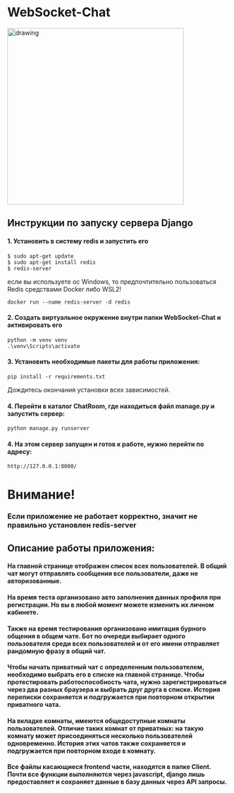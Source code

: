 # WebSocket-Chat
<img src="https://st.depositphotos.com/1008768/4671/i/950/depositphotos_46719647-stock-photo-live-chat.jpg" alt="drawing" width="400"/>

## Инструкции по запуску сервера Django

#### 1. Установить в систему redis и запустить его
```
$ sudo apt-get update
$ sudo apt-get install redis
$ redis-server
```
если вы используете ос Windows, то предпочтительно пользоваться Redis средствами Docker либо WSL2!
```
docker run --name redis-server -d redis
```

#### 2. Создать виртуальное окружение внутри папки WebSocket-Chat и активировать его
```
python -m venv venv
.\venv\Scripts\activate
```
#### 3. Установить необходимые пакеты для работы приложения:
```
pip install -r requirements.txt
```
Дождитесь окончания установки всех зависимостей.

#### 4. Перейти в каталог ChatRoom, где находиться файл manage.py и запустить сервер:
```
python manage.py runserver
```
#### 4. На этом сервер запущен и готов к работе, нужно перейти по адресу:
```
http://127.0.0.1:8000/
```
# Внимание! 
### Eсли приложение не работает корректно, значит не правильно установлен redis-server

## Описание работы приложения:
#### На главной странице отображен список всех пользователей. В общий чат могут отправлять сообщения все пользователи, даже не авторизованные. 
#### На время теста организовано авто заполнения данных профиля при регистрации. Но вы в любой момент можете изменить их личном кабинете. 
#### Также на время тестирования организовано имитация бурного общения в общем чате. Бот по очереди выбирает одного пользователя среди всех пользователей и от его имени отправляет рандомную фразу в общий чат.
#### Чтобы начать приватный чат с определенным пользователем, необходимо выбрать его в списке на главной странице. Чтобы протестировать работоспособность чата, нужно зарегистрироваться через  два разных браузера и выбрать друг друга в списке. История переписки сохраняется и подгружается при повторном открытии приватного чата.
#### На вкладке комнаты, имеются общедоступные комнаты пользователей. Отличие таких комнат от приватных: на такую комнату может присоединяться несколько пользователей одновременно. История этих чатов также сохраняется и подгружается при повторном входе в комнату.
#### Все файлы касающиеся frontend части, находятся в папке Client. Почти все функции выполняются через javascript, django лишь предоставляет и сохраняет данные в базу данных через API запросы.




